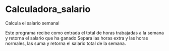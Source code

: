 # Calculadora_salario
Calcula el salario semanal

Este programa recibe como entrada el total de horas trabajadas a la semana y retorna el salario que ha ganado
Separa las horas extra y las horas normales, las suma y retorna el salario total de la semana.
